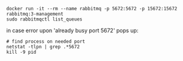 ```shell script
docker run -it --rm --name rabbitmq -p 5672:5672 -p 15672:15672 rabbitmq:3-management
sudo rabbitmqctl list_queues
```

in case error upon 'already busy port 5672' pops up:
```shell script
# find process on needed port
netstat -tlpn | grep .*5672
kill -9 pid
```